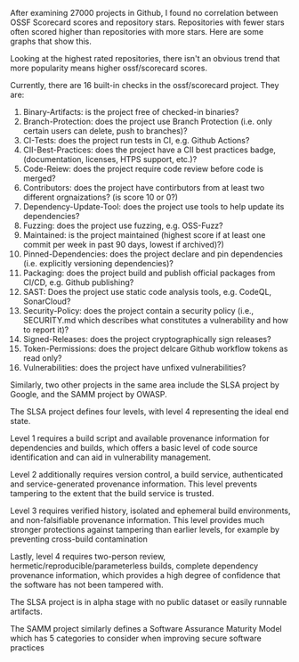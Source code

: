 After examining 27000 projects in Github, I found no correlation between OSSF Scorecard scores and repository stars.  Repositories with fewer stars often scored higher than repositories with more stars.  Here are some graphs that show this.

Looking at the highest rated repositories, there isn't an obvious trend that more popularity means higher ossf/scorecard scores.

Currently, there are 16 built-in checks in the ossf/scorecard project.  They are:

1) Binary-Artifacts: is the project free of checked-in binaries?
2) Branch-Protection: does the project use Branch Protection (i.e. only certain users can delete, push to branches)?
3) CI-Tests: does the project run tests in CI, e.g. Github Actions?
4) CII-Best-Practices: does the project have a CII best practices badge, (documentation, licenses, HTPS support, etc.)?
5) Code-Reiew: does the project require code review before code is merged?
6) Contributors: does the project have contirbutors from at least two different orgnaizations? (is score 10 or 0?)
7) Dependency-Update-Tool: does the project use tools to help update its dependencies?
8) Fuzzing: does the project use fuzzing, e.g. OSS-Fuzz?
9) Maintained: is the project maintained (highest score if at least one commit per week in past 90 days, lowest if archived)?)
10) Pinned-Dependencies: does the project declare and pin dependencies (i.e. explicitly versioning dependencies)?
11) Packaging: does the project build and publish official packages from CI/CD, e.g. Github publishing?
12) SAST: Does the project use static code analysis tools, e.g. CodeQL, SonarCloud?
13) Security-Policy: does the project contain a security policy (i.e., SECURITY.md which describes what constitutes a vulnerability and how to report it)?
14) Signed-Releases: does the project cryptographically sign releases?
15) Token-Permissions: does the project delcare Github workflow tokens as read only?
16) Vulnerabilities: does the project have unfixed vulnerabilities?

Similarly, two other projects in the same area include the SLSA project by Google, and the SAMM project by OWASP.  

The SLSA project defines four levels, with level 4 representing the ideal end state.  

Level 1 requires a build script and available provenance information for dependencies and builds, which offers a basic level of code source identification and can aid in vulnerability management.

Level 2 additionally requires version control, a build service, authenticated and service-generated provenance information.  This level prevents tampering to the extent that the build service is trusted.

Level 3 requires verified history, isolated and ephemeral build environments, and non-falsifiable provenance information.  This level provides much stronger protections against tampering than earlier levels, for example by preventing cross-build contamination

Lastly, level 4 requires two-person review, hermetic/reproducible/parameterless builds, complete dependency provenance information, which provides a high degree of confidence that the software has not been tampered with.

The SLSA project is in alpha stage with no public dataset or easily runnable artifacts.

The SAMM project similarly defines a Software Assurance Maturity Model which has 5 categories to consider when improving secure software practices
